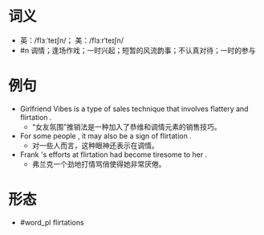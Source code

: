# 词义
- 英：/flɜːˈteɪʃn/； 美：/flɜːrˈteɪʃn/
- #n 调情；逢场作戏；一时兴起；短暂的风流韵事；不认真对待；一时的参与
# 例句
- Girlfriend Vibes is a type of sales technique that involves flattery and flirtation .
	- “女友氛围”推销法是一种加入了恭维和调情元素的销售技巧。
- For some people , it may also be a sign of flirtation .
	- 对一些人而言，这种眼神还表示在调情。
- Frank 's efforts at flirtation had become tiresome to her .
	- 弗兰克一个劲地打情骂俏使得她非常厌倦。
# 形态
- #word_pl flirtations
